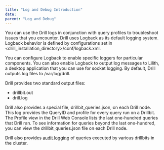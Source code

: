 ```yaml
---
title: "Log and Debug Introduction"
date: 
parent: "Log and Debug"
---
```


You can use the Drill logs in conjunction with query profiles to troubleshoot issues that you encounter. Drill uses Logback as its default logging system. Logback behavior is defined by configurations set in <drill_installation_directory>/conf/logback.xml. 

You can configure Logback to enable specific loggers for particular components. You can also enable Logback to output log messages to Lilith, a desktop application that you can use for socket logging. By default, Drill outputs log files to /var/log/drill.

Drill provides two standard output files:  

* drillbit.out
* drill.log

Drill also provides a special file, drillbit_queries.json, on each Drill node. This log provides the QueryID and profile for every query run on a Drillbit. The Profile view in the Drill Web Console lists the last one-hundred queries that Drill ran. To see information for queries beyond the last one-hundred, you can view the drillbit_queries.json file on each Drill node.

Drill also provides [audit logging]({{site.baseurl}}/docs/query-audit-logging/) of queries executed by various drillbits in the cluster. 
